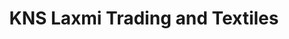---
title: "KNS Laxmi Trading and Textiles"
url: /luzern/kns-laxmi-trading-and-textiles/
shop: Kleidung
---
